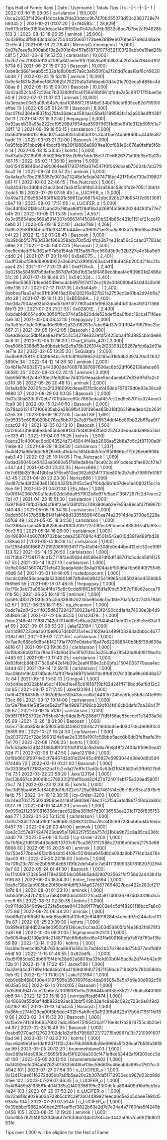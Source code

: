 Tips Hall of Fame:
Rank | Date | Username | Totals Tips | tx
:-|:-|:-|-:|:-
1 | 2022-03-10 15:06:05 | carlslarson | 150,000| 0xca2c833f1426d414dca1de2fde30ddcc9b7470b055073d50c2363738e74b9345
2 | 2021-10-21 01:07:20 | 0x1945B5... | 28,829| 0x673dd18e315f8e0deae14e19f50bd1c47a0a15b3632a8bc7b7be2c194828b513
3 | 2023-08-13 18:06:25 | aminok | 25,000| 0x4391bc3ff8843cd3c6c75044356607173bee2889e6076fae5769d348a2e12e9e
4 | 2021-08-16 22:26:40 | MemeyCurmudgeon | 15,000| 0x07a7eee5a900ab819a2a901d4b457a61873f077d321103f29abb0e19ad26bc8f
5 | 2021-03-19 19:53:50 | carlslarson | 10,000| 0x2b27ec7f8835913b208fa841ae5e1f67fb876a90b8b2ab2b2b4d384dd1025734
6 | 2021-06-27 15:07:20 | Basoosh | 10,000| 0xbe8cd681beab5c532a1d8b0bd57a8c3a1950f0a2f26dd7caa18af8c49020bb38
7 | 2022-03-25 15:53:15 | aminok | 10,000| 0x9c5e183fa2b6ee1687082b175220a1a3dfdbaeb3d4e21d702eca5488bc4d08ae
8 | 2022-05-15 15:09:00 | Basoosh | 10,000| 0x42a352cba57c52ec7b3338dfd1ca0156a16bf661dfd4e7a5c981717f5bae5ee0
9 | 2022-07-17 11:37:00 | aminok | 10,000| 0x3eeabe00e3a09b54a7cdad10886f276148e534b06dcbf835ce82d795f50affae
10 | 2022-05-25 01:24:15 | Basoosh | 8,000| 0xc07fa2364e1837fb278fa36deca4584ac05ba12189582fc1e2a508e4ff436f0d
11 | 2021-04-23 15:32:50 | thepaypay | 5,000| 0x92aebb39a95a222cef95298d7654dad5997963f1d8be641d312b695fc1e739f7
12 | 2021-09-09 18:56:15 | carlslarson | 5,000| 0x563f8b69015186cd075a458351a0dbb312c3baf15e24d59840bc444fea87badc
13 | 2022-03-03 21:32:00 | Basoosh | 5,000| 0x95fdb851bbc9b44bccf84fa30f19886a8901fee10cf881e6c676a0faffa5f6be
14 | 2022-05-18 15:33:45 | kohrts | 5,000| 0x83a0d2319b99c550296e1ff8e2b9b3ddc18ef770e6626371a09b35e11a12b481
15 | 2022-06-03 11:36:10 | kohrts | 5,000| 0x6154159846b42e9c064ee8179374f6a07e547f0f069cbaeb75d34b7ab3796ca2
16 | 2022-09-24 00:57:25 | aminok | 5,000| 0x4afae7c7bc2160357c0013a73248e1e5da0474718bc42171b0c730a019807b61
17 | 2022-10-03 22:46:15 | The_Nutcrack | 5,000| 0x840d7bc3d0bd23ec23d47aa54f5c8f4b5332a564c58c0fd2e705c13bb142cdc5
18 | 2023-07-29 07:55:45 | o_LUCIFER_o | 5,000| 0x49a73219e553453f61d091c59612a0687542dbc928b279b954f7c6513091c6e7
19 | 2023-08-03 17:51:05 | o_LUCIFER_o | 5,000| 0xc4df4b20189c4fcabd2b78baa9dff28df6b3d268f4a15662024d493fa77e7b4b
20 | 2022-10-05 01:13:35 | kohrts | 4,557| 0x3c95654abc569a5914307e9667414502640b524b85c421d1151ef21cce19ceb0
21 | 2023-05-09 19:22:40 | JackkT89 | 4,269| 0x9fc32b86104dcd31d33418fb444ecaf66f971ae3ca8a603a2c16b68aaf949c4f
22 | 2022-12-02 03:28:45 | Basoosh | 3,000| 0x39b6b5f37f93d38cf866358acb70d5d24fca3b74e31ca56c3caac07783ace86e
23 | 2022-10-05 04:07:25 | Basoosh | 2,500| 0xc8cddadf9fa362af97a5b154ab7815a857fee589d3b9c32b327a4e3ba9d9cdd0
24 | 2021-07-17 20:11:40 | 0x6a6C75... | 2,401| 0xdff3ebdf58dd68098922a3eb3fcb399f9263ada4f0b4948b200d21fec2faaae4
25 | 2021-07-17 20:13:45 | 0xdFD5c4... | 2,401| 0x02f8e584597b5defbc867d7ef36d1b53e5f4489ec8beaf4cff39601d2486e51c
26 | 2021-07-18 18:46:25 | 0x54C334... | 2,401| 0xe6bd53657b1eed40d9ebc4cb697917df72ec292e308090b454040a3b06e9e736
27 | 2021-07-17 11:07:35 | 0x5aA4a9... | 2,400| 0xbbea11aa3a7bc91fb99618ad10a128216a827b21a2753ec3a61ba2d94b6a7afd
28 | 2021-07-19 16:11:35 | 0xBD5b8A... | 2,400| 0xe36a7504ae03bb3dbd57b973f7790fa48fe19653ba943d13ae4920713666fb13
29 | 2021-07-23 21:21:35 | 0x02801E... | 2,400| 0xbdab1d6054dd0c3056ff5c8744a5b820dde52bdef5da0fbdc19ccaf71f6ee3a6
30 | 2021-05-04 08:42:10 | thepaypay | 2,000| 0xffa5fde1bdc099aa16c698c2a32d16263c7abc64d37d0fb194df9878bc2bc667
31 | 2021-09-05 19:42:05 | Basoosh | 2,000| 0xead9a3cc5dbf4ea8ea1fef5c4c54278e322efdf3425bba4f83885cba1de984c8
32 | 2022-02-05 12:16:20 | Chad_Vitalik_420 | 2,000| 0xa506b3388d53ad0bdab5d2e5a78b326104e2f23398206267afcb8a2d91a1e71e
33 | 2022-02-05 13:35:20 | SxQuadro | 2,000| 0xdfe6925817c03496e4bc7ef0c8f9b9965204165d31656b2397470d326325850e
34 | 2022-04-12 14:26:30 | aminok | 2,000| 0x4b11e74632973b443803de760878387897606ac8b52dff062139afece600b580
35 | 2022-04-23 02:25:15 | aminok | 2,000| 0xb95618cf2c4e7f0ec1fe6d0ac7d401c9eaaabe5bc4adeb07e83d97d7a2c0b310
36 | 2022-05-26 20:48:10 | aminok | 2,000| 0x1a8a60c2030fdca2f3316099cdeaa651fc6ce9468eb757679d0e83e38ca99880
37 | 2022-08-29 03:00:05 | Basoosh | 2,000| 0x01c3ba833c970eb7701fd4ece90c7863edaaf457cc2ed5e8701ca324eee07ca9
38 | 2022-09-15 02:40:50 | Basoosh | 2,000| 0x78ad6121472100935eb2a2869fb430f396ea85b318f06319bedeb42b263fb2e5
39 | 2023-05-09 19:22:05 | JackkT89 | 1,691| 0x95333c606b020b076ea5bb072a7e875a976534ddf4bc89bb32b66aa9f7ccac02
40 | 2021-12-05 03:13:10 | Basoosh | 1,500| 0x126551319db9e35e55b5e8813375f480983f562257430edea4da995b74dce339
41 | 2022-10-04 03:16:25 | kohrts | 1,500| 0xeca31c4000ec6bd043524a7346844f48ab2666aa52b8a7b5c2f87100e8f11e8e
42 | 2021-09-29 18:09:30 | carlslarson | 1,337| 0x4d421a66e9dcf8826c6fc45dc5c58f4b4b5fcb195f866bc1f2e26eb6908beab3
43 | 2022-03-25 16:14:05 | The_Nutcrack | 1,069| 0xdad36049ce5433aa6690e517b8eda84a7dca0c2ce91cdeaddfae90cf01e7c347
44 | 2021-04-20 23:20:35 | Norisz666 | 1,000| 0x7c6f8b2b18c416b1ea576ce810ad382afd34f731de80fe0b7a8b79897e518743
45 | 2021-04-20 23:23:30 | Norisz666 | 1,000| 0xd87c1e48f2563e613604325fb2f45c5ed7f0bdd9b1b57dee1a40802f5cc1a8ce
46 | 2021-04-21 04:01:30 | Eth_Man | 1,000| 0x0f6142360760a1fede02dcb8da957902b8d97fd5ae7136f7267fc2d7eacc27b1
47 | 2021-04-23 15:51:30 | carlslarson | 1,000| 0x97169076fb07dd4cf98f2ae5138f0f3c7093906ab2e7e59a99caf37f99670d40
48 | 2021-05-05 18:34:35 | carlslarson | 1,000| 0xddb501437b561b614f1af468d33855696460ea74a23514d4a3790e6228a65f69
49 | 2021-05-05 18:34:50 | carlslarson | 1,000| 0x2368ab7ae5450b9256abd10f0bf09722c09fec06fdaece835067a41a93cc0ce3
50 | 2021-05-14 16:26:00 | carlslarson | 1,000| 0x4968044b6070f0702baccdea2567094c4d501a542e010d3919d99fbd38c188a6
51 | 2021-05-14 16:26:15 | carlslarson | 1,000| 0xf2554d80f66677219208599341771c41a94c308fe0d44be412efc32ce9f6f133
52 | 2021-05-14 16:26:50 | carlslarson | 1,000| 0x7f3bb77f381719cd127714f3ed568446586e87df6df168701c5cdce56f4125b7
53 | 2021-05-14 16:27:10 | carlslarson | 1,000| 0xffe00d4156074731efe433eada4ddc3b4a01044abf90d6a7bb6640f7554549d6
54 | 2021-05-31 14:48:05 | rustedpopcorn | 1,000| 0xcdc0d9456cbeada5338801d87dfb6e0d942541996543950294e45566b5f569e6
55 | 2021-06-18 07:48:55 | thepaypay | 1,000| 0xf76c3ab73a063c4f4b75e8c9cdd6f662b616d1a10de53f67c118e62acea7901b
56 | 2021-06-25 16:49:15 | aminok | 1,000| 0x59fc483178f3f3c3fdc5d3383b7d235be95d8c15c18fe70afc1a0274f57846b2
57 | 2021-06-25 18:11:55 | da_dreamerr | 1,000| 0xdc7e2d042c41f035d6372942730023e4633f2490cdd1a4a74038e3b4d93fd9b6
58 | 2021-07-22 06:35:55 | 0x142d79... | 1,000| 0xbc2148c41f1188f7142af7014d8e1c6bad24394f4b413dd32c2c8fe5c63af3af
59 | 2021-09-01 08:53:20 | Jake123194 | 1,000| 0x41d98722ceaab010e9667d4b0f31a4ec21629a0a499f03293a0bbbc4b77228af
60 | 2021-09-03 17:21:55 | carlslarson | 1,000| 0x7ae9c668c6d8b4b142191a77011e0debe16a47c622688540b5b5f36d638ae616
61 | 2021-09-03 19:36:50 | carlslarson | 1,000| 0x19b836b93f2a78ea37da66435c8f5013bc5a25cd6a785424d94091f9ad1ce483
62 | 2021-09-10 17:40:25 | carlslarson | 1,000| 0x83fbfcb96b3715c9a642e14b39c2eaf4189e3cb0bfe21504063770eaa4ecb44d
63 | 2021-09-14 12:59:10 | carlslarson | 1,000| 0xc06b1e19c00740c4c1faff37fea369751e6010c8fb82076133ba96c6846a577c
64 | 2021-09-16 15:50:10 | Gringo4 | 1,000| 0x5d4beb0222bf4a5dc1410ed1ee85cb1818719bf82d241ff718bcd6af8d12c22d
65 | 2021-09-17 07:17:45 | Jake123194 | 1,000| 0x0b421f843fd5c7367d69ae30b43dcca6b2441057245ea51ce8b8a74fe98573ec
66 | 2021-09-17 19:14:00 | carlslarson | 1,000| 0xf2e7fbe41e51f5ece5e2bf71e498973f96cb39d104fd16cb0dafd7da36b47f08
67 | 2021-10-19 15:51:10 | carlslarson | 1,000| 0x98f761f25702d7f65be81de04da1b7b288df77fd5f58ae85ccdcf1e3433a0d05
68 | 2021-10-26 18:01:30 | Basoosh | 1,000| 0x5c713cdb858a6c59035d0d4566210b14c21160dd65ed0307c9cb996f3c025f89
69 | 2021-10-27 16:24:30 | carlslarson | 1,000| 0x2037272c728c5993124e9ae2e3355e1901c56bbb5aac6b6dd3fe1faafe3fc7e1
70 | 2022-02-08 17:06:35 | kohrts | 1,000| 0x1c53a9a52d8431885d910f010d18124c5b3b6a76e848f27406a1f5963ea4182d
71 | 2022-02-08 17:47:50 | Jake123194 | 1,000| 0xf8b6603f9974e0cf74467d2d61d29445c4f6827e5993044d3de0d6b5d407446b
72 | 2022-03-10 01:31:00 | Basoosh | 1,000| 0x33338eff77183e32ba17c2cda27e81c17ad0c0c53d21046582b53fbf627b911d
73 | 2022-03-22 23:58:20 | Jake123194 | 1,000| 0xc13b667cd300e1bc37893312f0af0bdd2d427b724011ebf75e308ad5805125c7
74 | 2022-03-23 12:39:35 | kohrts | 1,000| 0xc3d55ba4050cf84069d1fb322e5729a08647461514cd6c18b195ca1878e5fa4b
75 | 2022-04-19 12:38:35 | Icy-Order-3200 | 1,000| 0x24e3702175502d906be2418af59d09874ec47c3f5a5a1cd86f740d63a80c0017
76 | 2022-04-19 14:49:20 | aminok | 1,000| 0x099b2f1236f0816368ccaec628ba381fd17d30136553ee201c1726f835153eaa
77 | 2022-04-20 16:13:10 | carlslarson | 1,000| 0x007324f112d4b19df1bd6d6fc30882320ba79c343c96723bab6bd4b1debc6457
78 | 2022-04-26 03:44:00 | aminok | 1,000| 0xe3c3c57e874247423de95a119832f7f55da757d31b0e9b73c8a85ca036fca3d0
79 | 2022-05-06 16:15:45 | Icy-Order-3200 | 1,000| 0x7bf6b27d91654d3c8d013707c675ca36731f2588c27616bfdbeb21753e686868
80 | 2022-05-16 20:25:40 | aminok | 1,000| 0x753e577bba46f3c19dadb54108c5519bea649db0a09da9bb77f4d0ad76e4ac03
81 | 2022-05-20 23:18:00 | kohrts | 1,000| 0x701b23c781ce2b05854e657f91b2db54a0c7a541113899330181820702f949e7
82 | 2022-05-24 01:41:30 | Basoosh | 1,000| 0x174099473295d4178e25651dc086eb5add2907025621fcf758d2a443841a91f6
83 | 2022-06-05 18:54:30 | Entire_Tree5894 | 1,000| 0xa5c138e2ab905bd29f50c4f4dff5344a637d577694827bca422c283ef2171d7d
84 | 2022-08-01 01:33:10 | aminok | 1,000| 0xb55f9c347b7101ca7a84f890dcb050221ca4fa8f7400367974d33318b3c5cec6
85 | 2022-08-31 02:30:35 | kohrts | 1,000| 0x9111dd3649b9ec272fa5edae84439d0f77fa002e4c5df48201116bcc7a6c8275
86 | 2022-09-24 06:44:20 | aminok | 1,000| 0xb88d2df695619ab6e85ed63af31fe62e8f48918284e4decd97b244afccf011fe
87 | 2022-09-25 23:39:30 | kohrts | 1,000| 0x89fe91384d52ae8e0950bf9136cec0ccaa3303d56805fdf4e38d2f4878f32a81
88 | 2022-10-05 09:31:05 | bigmammoth2310 | 1,000| 0x6054bad2130e0f4c2148711dc6fb8e6cd6c431fa60916befa7a57d780af3fe59
89 | 2022-10-14 11:36:10 | kohrts | 1,000| 0xa5bcfaeecc9b7bb763dca8841a56c3c7ad4e2b57b78ed8d75b677abffd89e5df
90 | 2022-11-15 01:49:55 | 0x92ddf5... | 1,000| 0xd5f985de62db69f5f4bfe28d62a8801ba33fe1d00b0f45ac8a2d744b42e9f72b
91 | 2022-11-18 17:22:45 | JackkT89 | 1,000| 0xa2e1d4cd7189d1dd6a5b24a411b9d09d077d71159bcb719462fc7806586fa3eb
92 | 2022-12-13 11:10:25 | Jake123194 | 1,000| 0xb9b6b46b9130e43197595b35076976dc4da96505e5e5b7b9e90d992c599025a5
93 | 2022-12-14 01:40:05 | Basoosh | 1,000| 0x1536bf64f7cce20a6e2aff099381e9a208644bb6f55e3522776a6c84006ffdb6
94 | 2022-12-20 15:18:20 | norrissifford8474 | 1,000| 0x48660a55d6af1fdb822b92ac83bbf549b32e4c8a98c092c723c6e049d2502162
95 | 2023-01-13 14:54:55 | Basoosh | 1,000| 0x86fcc274fe29ea00f5b5dec432fc5ab8cd3a1f23f6af622b17b0d719511fd189
96 | 2023-02-04 15:32:30 | Basoosh | 1,000| 0x15e2e741291b66576027adc365e175f9542ba1f716e8cf7a2974755c3b25e1e4
97 | 2023-02-25 15:49:35 | Basoosh | 1,000| 0xabd9370ad1f27620f02dc1d2bf9d79568723172715b9967a13c72109916076ad
98 | 2023-03-17 02:20:10 | kohrts | 1,000| 0xcc6de9e5fbe1da1f2d71112c24e76b3698db26e6996a5f326caf7b56fa36f8ae
99 | 2023-05-05 20:12:20 | brummettdane03 | 1,000| 0xe089a14de983cc15655f99af5ff020da303cf471effee53442af9f203ecc3dd1
100 | 2023-05-05 20:12:50 | brummettdane03 | 1,000| 0x5f492edfc094abf7b25015335648bd13ec59d6f8c46eab6a995c17617cc34942
101 | 2023-07-27 07:54:30 | o_LUCIFER_o | 1,000| 0x12d17cae6116272d05bb7a6fb5ee20c2b307da5f712930edb987d03cb89b31ee
102 | 2023-07-29 07:46:35 | o_LUCIFER_o | 1,000| 0x4f8459b8193561c404f385a2f403386195c23f0dcfca894409d16d6eb1da4e24
103 | 2023-07-29 07:50:20 | o_LUCIFER_o | 1,000| 0x22a8f8c9029603b708b5cb1fca9f2604489921eedd6d5e2b5dbee7e90d563b8a
104 | 2023-07-29 07:51:45 | o_LUCIFER_o | 1,000| 0x39bbbcf9662b80bed2f91eaf5cf3822b63e2d7e7e34a4a7760faa5f4249b0456
105 | 2023-08-25 12:19:20 | aminok | 1,000| 0x5c6b57825f48f83346abf7ef63dbb134e0284c4e3442a06a7ca6921b8b1183fe

Tips over 1,000 will be eligible for the Hall of Fame
